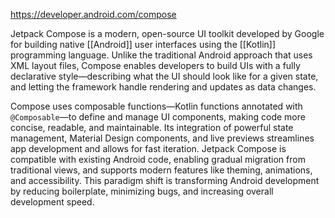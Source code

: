https://developer.android.com/compose

Jetpack Compose is a modern, open-source UI toolkit developed by Google for building native [[Android]] user interfaces using the [[Kotlin]] programming language. Unlike the traditional Android approach that uses XML layout files, Compose enables developers to build UIs with a fully declarative style—describing what the UI should look like for a given state, and letting the framework handle rendering and updates as data changes.[](https://nordstone.co.uk/blog/jetpack-compose-transforming-ui-design-for-android-app-development-companies)


Compose uses composable functions—Kotlin functions annotated with `@Composable`—to define and manage UI components, making code more concise, readable, and maintainable. Its integration of powerful state management, Material Design components, and live previews streamlines app development and allows for fast iteration. Jetpack Compose is compatible with existing Android code, enabling gradual migration from traditional views, and supports modern features like theming, animations, and accessibility. This paradigm shift is transforming Android development by reducing boilerplate, minimizing bugs, and increasing overall development speed.[](https://en.wikipedia.org/wiki/Jetpack_Compose)

​